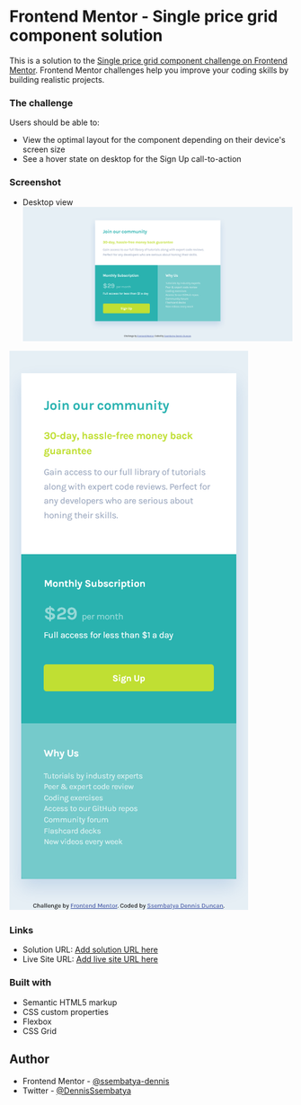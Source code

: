 # Frontend Mentor - Single price grid component solution

This is a solution to the [Single price grid component challenge on Frontend Mentor](https://www.frontendmentor.io/challenges/single-price-grid-component-5ce41129d0ff452fec5abbbc). Frontend Mentor challenges help you improve your coding skills by building realistic projects.

### The challenge

Users should be able to:

- View the optimal layout for the component depending on their device's screen size
- See a hover state on desktop for the Sign Up call-to-action

### Screenshot

- Desktop view
  ![](./images/Desktop-Frontend-Mentor-Single-Price-Grid-Component.png)

![](./images/Mobile-Frontend-Mentor-Single-Price-Grid-Component.png)

### Links

- Solution URL: [Add solution URL here](https://your-solution-url.com)
- Live Site URL: [Add live site URL here](https://your-live-site-url.com)

### Built with

- Semantic HTML5 markup
- CSS custom properties
- Flexbox
- CSS Grid

## Author

- Frontend Mentor - [@ssembatya-dennis](https://www.frontendmentor.io/profile/ssembatya-dennis)
- Twitter - [@DennisSsembatya](https://twitter.com/DennisSsembatya)
